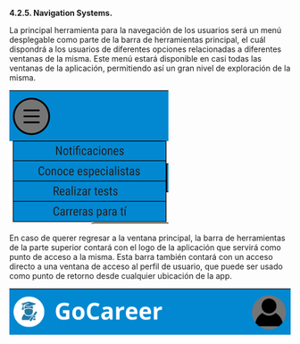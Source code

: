 **4.2.5. Navigation Systems.**

La principal herramienta para la navegación de los usuarios será un menú desplegable como parte de la barra de herramientas principal, el cuál dispondrá a los usuarios de diferentes opciones relacionadas a diferentes ventanas de la misma. Este menú estará disponible en casi todas las ventanas de la aplicación, permitiendo así un gran nivel de exploración de la misma.

![Navigation1](../Images/Naving1.png)

En caso de querer regresar a la ventana principal, la barra de herramientas de la parte superior contará con el logo de la aplicación que servirá como punto de acceso a la misma. Esta barra también contará con un acceso directo a una ventana de acceso al perfil de usuario, que puede ser usado como punto de retorno desde cualquier ubicación de la app.

![Navigation2](../Images/Naving2.png)